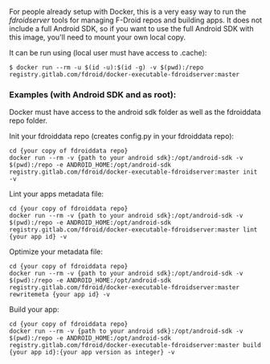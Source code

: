 For people already setup with Docker, this is a very easy way to run
the _fdroidserver_ tools for managing F-Droid repos and building apps.
It does not include a full Android SDK, so if you want to use the full
Android SDK with this image, you'll need to mount your own local copy.

It can be run using (local user must have access to .cache):

```console
$ docker run --rm -u $(id -u):$(id -g) -v $(pwd):/repo registry.gitlab.com/fdroid/docker-executable-fdroidserver:master
```

### Examples (with Android SDK and as root):

Docker must have access to the android sdk folder as well as the fdroiddata repo folder.

Init your fdroiddata repo (creates config.py in your fdroiddata repo):
```console
cd {your copy of fdroiddata repo}
docker run --rm -v {path to your android sdk}:/opt/android-sdk -v $(pwd):/repo -e ANDROID_HOME:/opt/android-sdk registry.gitlab.com/fdroid/docker-executable-fdroidserver:master init -v
```

Lint your apps metadata file:
```console
cd {your copy of fdroiddata repo}
docker run --rm -v {path to your android sdk}:/opt/android-sdk -v $(pwd):/repo -e ANDROID_HOME:/opt/android-sdk registry.gitlab.com/fdroid/docker-executable-fdroidserver:master lint {your app id} -v
```

Optimize your metadata file:
```console
cd {your copy of fdroiddata repo}
docker run --rm -v {path to your android sdk}:/opt/android-sdk -v $(pwd):/repo -e ANDROID_HOME:/opt/android-sdk registry.gitlab.com/fdroid/docker-executable-fdroidserver:master rewritemeta {your app id} -v
```

Build your app:
```console
cd {your copy of fdroiddata repo}
docker run --rm -v {path to your android sdk}:/opt/android-sdk -v $(pwd):/repo -e ANDROID_HOME:/opt/android-sdk registry.gitlab.com/fdroid/docker-executable-fdroidserver:master build {your app id}:{your app version as integer} -v
```